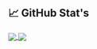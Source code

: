 ## 📈 GitHub Stat's

<a href="">
<img align="center" src="https://github-readme-stats.vercel.app/api?username=henrilima&count_private=true&show_icons=true&theme=algolia">
</a>
<a href="">
<img align="center" src="https://github-readme-stats.vercel.app/api/top-langs/?username=henrilima&layout=compact&heigt=&theme=algolia">
</a>
